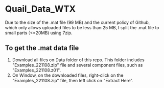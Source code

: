 # Quail_Data_WTX

Due to the size of the .mat file (99 MB) and the current policy of Github, which only allows uploaded files to be less than 25 MB, I split the .mat file to small parts (<=20MB) using 7zip. 

## To get the .mat data file
1. Download all files on Data folder of this repo. This folder includes "Examples_221108.zip" file and several component files, such as "Examples_221108.z01".
2. On Window, on the downloaded files, right-click on the "Examples_221108.zip" file, then left click on "Extract Here".

